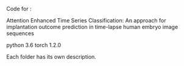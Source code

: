 Code for :

Attention Enhanced Time Series Classification: An approach for implantation outcome prediction in time-lapse human embryo image sequences

python 3.6
torch 1.2.0

Each folder has its own description.
